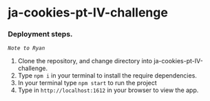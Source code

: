 # ja-cookies-pt-IV-challenge

### Deployment steps. 
*`Note to Ryan`*

1. Clone the repository, and change directory into ja-cookies-pt-IV-challenge.
2. Type `npm i` in your terminal to install the require dependencies.
3. In your terminal type `npm start` to run the project
4. Type in `http://localhost:1612` in your browser to view the app.

